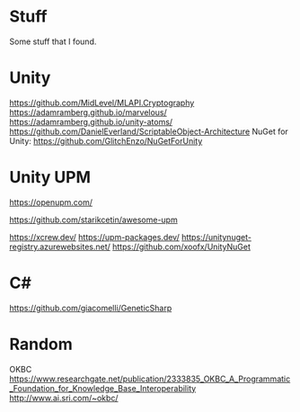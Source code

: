 # Stuff
Some stuff that I found.

# Unity
https://github.com/MidLevel/MLAPI.Cryptography
https://adamramberg.github.io/marvelous/
https://adamramberg.github.io/unity-atoms/
https://github.com/DanielEverland/ScriptableObject-Architecture
NuGet for Unity: https://github.com/GlitchEnzo/NuGetForUnity

# Unity UPM
https://openupm.com/

https://github.com/starikcetin/awesome-upm

https://xcrew.dev/
https://upm-packages.dev/
https://unitynuget-registry.azurewebsites.net/
https://github.com/xoofx/UnityNuGet

# C#

https://github.com/giacomelli/GeneticSharp

# Random

OKBC
https://www.researchgate.net/publication/2333835_OKBC_A_Programmatic_Foundation_for_Knowledge_Base_Interoperability
http://www.ai.sri.com/~okbc/


